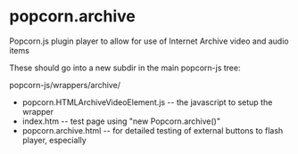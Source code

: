popcorn.archive
===============

Popcorn.js  plugin player to allow for use of Internet Archive video and audio items

These should go into a new subdir in the main popcorn-js tree:

popcorn-js/wrappers/archive/


* popcorn.HTMLArchiveVideoElement.js      -- the javascript to setup the wrapper
* index.htm                               -- test page using "new Popcorn.archive()"
* popcorn.archive.html                    -- for detailed testing of external buttons to flash player, especially
